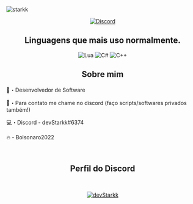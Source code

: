![starkk](https://cdn.discordapp.com/attachments/983113886733578250/983132371673051217/devStarkk.png)


</p>
<p align="center">
    <a href="https://discord.com/users/917826867795488818">
   <img alt="Discord" src="https://img.shields.io/badge/Discord-devStarkk%236374-7289DA?style=for-the-badge&logo=discord&logoColor=7289DA&logoWidth=10&labelColor=000'"></a> 

 <h2 align="center">Linguagens que mais uso normalmente.</h2>
<p align="center">
  <img alt="Lua" src="https://img.shields.io/badge/Lua-2C2D72?style=for-the-badge&logo=lua&logoColor=white"></a> 
  <img alt="C#" src="https://img.shields.io/badge/C%23-239120?style=for-the-badge&logo=c-sharp&logoColor=white"></a> 
  <img alt="C++" src="https://img.shields.io/badge/C%2B%2B-00599C?style=for-the-badge&logo=c%2B%2B&logoColor=white"></a>    
</p>


<h2 align="center">Sobre mim</h2>

🚀・Desenvolvedor de Software

📩・Para contato me chame no discord (faço scripts/softwares privados também!)

💻・Discord - devStarkk#6374

🔥・Bolsonaro2022

</pre><br>

<h2 align="center">Perfil do Discord</h2><br>
  <p align="center">
    <a href="https://discord.gg/BDEkns5jzW">
        <img title="Servidor do Discord" alt="devStarkk" src="https://discord.c99.nl/widget/theme-1/917826867795488818.png"/>
    </a>
</p>
